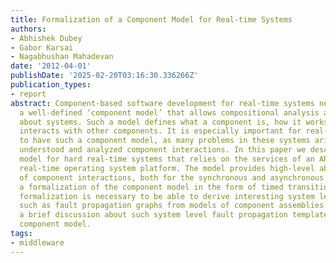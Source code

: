 ```yaml
---
title: Formalization of a Component Model for Real-time Systems
authors:
- Abhishek Dubey
- Gabor Karsai
- Nagabhushan Mahadevan
date: '2012-04-01'
publishDate: '2025-02-20T03:16:30.336266Z'
publication_types:
- report
abstract: Component-based software development for real-time systems necessitates
  a well-defined ‘component model’ that allows compositional analysis and reasoning
  about systems. Such a model defines what a component is, how it works, and how it
  interacts with other components. It is especially important for real-time systems
  to have such a component model, as many problems in these systems arise from poorly
  understood and analyzed component interactions. In this paper we describe a component
  model for hard real-time systems that relies on the services of an ARINC-653 compliant
  real-time operating system platform. The model provides high-level abstractions
  of component interactions, both for the synchronous and asynchronous case. We present
  a formalization of the component model in the form of timed transition traces. Such
  formalization is necessary to be able to derive interesting system level properties
  such as fault propagation graphs from models of component assemblies. We provide
  a brief discussion about such system level fault propagation templates for this
  component model.
tags:
- middleware
---
```

